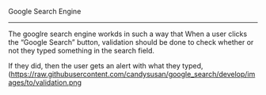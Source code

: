 Google Search Engine
************************************************************
The googlre search engine workds in such  a way that When a user clicks the “Google Search” button, validation should be done to check whether or not they typed something in the search field.

If they did, then the user gets an alert with what they typed, 
(https://raw.githubusercontent.com/candysusan/google_search/develop/images/to/validation.png